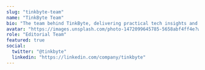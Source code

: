 ```yaml
---
slug: "tinkbyte-team"
name: "TinkByte Team"
bio: "The team behind TinkByte, delivering practical tech insights and innovation analysis without the hype."
avatar: "https://images.unsplash.com/photo-1472099645785-5658abf4ff4e?w=100&h=100&fit=crop&crop=face"
role: "Editorial Team"
featured: true
social:
  twitter: "@tinkbyte"
  linkedin: "https://linkedin.com/company/tinkbyte"
---
```

